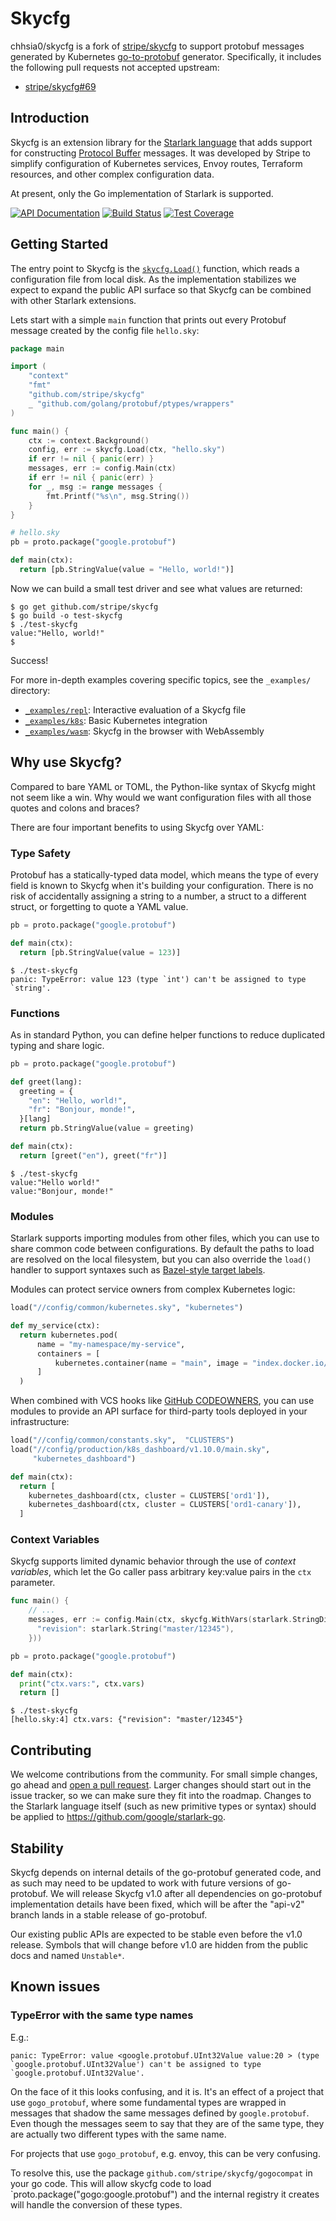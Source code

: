 # Skycfg

chhsia0/skycfg is a fork of [stripe/skycfg](https://github.com/stripe/skycfg) to support protobuf messages generated by Kubernetes [go-to-protobuf](https://pkg.go.dev/k8s.io/code-generator/cmd/go-to-protobuf) generator. Specifically, it includes the following pull requests not accepted upstream:
* [stripe/skycfg#69](https://github.com/stripe/skycfg/pull/69)

## Introduction

Skycfg is an extension library for the [Starlark language](https://github.com/bazelbuild/starlark) that adds support for constructing [Protocol Buffer](https://developers.google.com/protocol-buffers/) messages. It was developed by Stripe to simplify configuration of Kubernetes services, Envoy routes, Terraform resources, and other complex configuration data.

At present, only the Go implementation of Starlark is supported.

[![API Documentation](https://godoc.org/github.com/stripe/skycfg?status.svg)](https://godoc.org/github.com/stripe/skycfg)
[![Build Status](https://travis-ci.org/stripe/skycfg.svg?branch=master)](https://travis-ci.org/stripe/skycfg)
[![Test Coverage](https://coveralls.io/repos/github/stripe/skycfg/badge.svg?branch=master)](https://coveralls.io/github/stripe/skycfg?branch=master)

## Getting Started

The entry point to Skycfg is the [`skycfg.Load()`](https://godoc.org/pkg/github.com/stripe/skycfg/#Load) function, which reads a configuration file from local disk. As the implementation stabilizes we expect to expand the public API surface so that Skycfg can be combined with other Starlark extensions.

Lets start with a simple `main` function that prints out every Protobuf message created by the config file `hello.sky`:

```go
package main

import (
    "context"
    "fmt"
    "github.com/stripe/skycfg"
    _ "github.com/golang/protobuf/ptypes/wrappers"
)

func main() {
    ctx := context.Background()
    config, err := skycfg.Load(ctx, "hello.sky")
    if err != nil { panic(err) }
    messages, err := config.Main(ctx)
    if err != nil { panic(err) }
    for _, msg := range messages {
        fmt.Printf("%s\n", msg.String())
    }
}
```

```python
# hello.sky
pb = proto.package("google.protobuf")

def main(ctx):
  return [pb.StringValue(value = "Hello, world!")]
```

Now we can build a small test driver and see what values are returned:

```
$ go get github.com/stripe/skycfg
$ go build -o test-skycfg
$ ./test-skycfg
value:"Hello, world!"
$
```

Success!

For more in-depth examples covering specific topics, see the `_examples/` directory:
* [`_examples/repl`](https://github.com/stripe/skycfg/tree/master/_examples/repl): Interactive evaluation of a Skycfg file
* [`_examples/k8s`](https://github.com/stripe/skycfg/tree/master/_examples/k8s): Basic Kubernetes integration
* [`_examples/wasm`](https://github.com/stripe/skycfg/tree/master/_examples/wasm): Skycfg in the browser with WebAssembly

## Why use Skycfg?

Compared to bare YAML or TOML, the Python-like syntax of Skycfg might not seem like a win. Why would we want configuration files with all those quotes and colons and braces?

There are four important benefits to using Skycfg over YAML:

### Type Safety

Protobuf has a statically-typed data model, which means the type of every field is known to Skycfg when it's building your configuration. There is no risk of accidentally assigning a string to a number, a struct to a different struct, or forgetting to quote a YAML value.

```python
pb = proto.package("google.protobuf")

def main(ctx):
  return [pb.StringValue(value = 123)]
```

```
$ ./test-skycfg
panic: TypeError: value 123 (type `int') can't be assigned to type `string'.
```

### Functions

As in standard Python, you can define helper functions to reduce duplicated typing and share logic.

```python
pb = proto.package("google.protobuf")

def greet(lang):
  greeting = {
    "en": "Hello, world!",
    "fr": "Bonjour, monde!",
  }[lang]
  return pb.StringValue(value = greeting)

def main(ctx):
  return [greet("en"), greet("fr")]
```
```
$ ./test-skycfg
value:"Hello world!"
value:"Bonjour, monde!"
```

### Modules

Starlark supports importing modules from other files, which you can use to share common code between configurations. By default the paths to load are resolved on the local filesystem, but you can also override the `load()` handler to support syntaxes such as [Bazel-style target labels](https://docs.bazel.build/versions/master/build-ref.html).

Modules can protect service owners from complex Kubernetes logic:

```python
load("//config/common/kubernetes.sky", "kubernetes")

def my_service(ctx):
  return kubernetes.pod(
      name = "my-namespace/my-service",
      containers = [
          kubernetes.container(name = "main", image = "index.docker.io/hello-world"),
      ]
  )
```

When combined with VCS hooks like [GitHub CODEOWNERS](https://help.github.com/articles/about-codeowners/), you can use modules to provide an API surface for third-party tools deployed in your infrastructure:

```python
load("//config/common/constants.sky",  "CLUSTERS")
load("//config/production/k8s_dashboard/v1.10.0/main.sky",
     "kubernetes_dashboard")

def main(ctx):
  return [
    kubernetes_dashboard(ctx, cluster = CLUSTERS['ord1']),
    kubernetes_dashboard(ctx, cluster = CLUSTERS['ord1-canary']),
  ]
```

### Context Variables

Skycfg supports limited dynamic behavior through the use of _context variables_, which let the Go caller pass arbitrary key:value pairs in the `ctx` parameter.

```go
func main() {
    // ...
    messages, err := config.Main(ctx, skycfg.WithVars(starlark.StringDict{
      "revision": starlark.String("master/12345"),
    }))
```

```python
pb = proto.package("google.protobuf")

def main(ctx):
  print("ctx.vars:", ctx.vars)
  return []
```

```
$ ./test-skycfg
[hello.sky:4] ctx.vars: {"revision": "master/12345"}
```

## Contributing

We welcome contributions from the community. For small simple changes, go ahead and [open a pull request](https://github.com/stripe/skycfg/compare). Larger changes should start out in the issue tracker, so we can make sure they fit into the roadmap. Changes to the Starlark language itself (such as new primitive types or syntax) should be applied to https://github.com/google/starlark-go.

## Stability

Skycfg depends on internal details of the go-protobuf generated code, and as such may need to be updated to work with future versions of go-protobuf. We will release Skycfg v1.0 after all dependencies on go-protobuf implementation details have been fixed, which will be after the "api-v2" branch lands in a stable release of go-protobuf.

Our existing public APIs are expected to be stable even before the v1.0 release. Symbols that will change before v1.0 are hidden from the public docs and named `Unstable*`.

## Known issues

### TypeError with the same type names

E.g.:
```
panic: TypeError: value <google.protobuf.UInt32Value value:20 > (type `google.protobuf.UInt32Value') can't be assigned to type `google.protobuf.UInt32Value'.
```

On the face of it this looks confusing, and it is. It's an effect of a
project that use `gogo_protobuf`, where some fundamental types are
wrapped in messages that shadow the same messages defined by
`google.protobuf`. Even though the messages seem to say that they are
of the same type, they are actually two different types with the same
name.

For projects that use `gogo_protobuf`, e.g. envoy, this can be very confusing.

To resolve this, use the package `github.com/stripe/skycfg/gogocompat`
in your go code. This will allow skycfg code to load
`proto.package("gogo:google.protobuf") and the internal registry it
creates will handle the conversion of these types.
